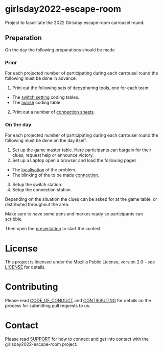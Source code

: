 # girlsday2022-escape-room
Project to fascilitate the 2022 Girlsday escape room carrousel round.

## Preparation
On the day the following preparations should be made

### Prior
For each projected number of participating during each carrousel round the following must be done in advance.

1. Print out the following sets of decyphering tools, one for each team:

* The [switch setting][decypher/switch] coding tables.
* The [morse][decypher/morse] coding table.

2. Print out a number of [connection sheets][answer/cable].

### On the day
For each projected number of participating during each carrousel round the following must be done on the day itself.


1. Set up the game master table. Here participants can bargain for their clues, request help or announce victory.
2. Set up a Laptop open a browser and load the following pages

* The [localisation][solve/location] of the problem.
* The blinking of the to be made [connection][solve/connection].

3. Setup the switch station.
4. Setup the connection station.

Depending on the situation the clues can be asked for at the game table, or distributed throughout the area.

Make sure to have some pens and markes ready so participants can scribble.

Then open the [presentation][presentation/escape-room] to start the context

[answer/cable]: https://alliander-opensource.github.io/girlsday2022-escape-room/cable.pdf
[decypher/switch]: https://alliander-opensource.github.io/girlsday2022-escape-room/switch.pdf
[decypher/morse]: https://alliander-opensource.github.io/girlsday2022-escape-room/morse.pdf
[solve/location]: https://alliander-opensource.github.io/girlsday2022-escape-room/localisation.html
[solve/connection]: https://alliander-opensource.github.io/girlsday2022-escape-room/blink.html
[presentation/escape-room]: https://alliander-opensource.github.io/girlsday2022-escape-room/escape-room.html

# License
This project is licensed under the Mozilla Public License, version 2.0 - see [LICENSE](LICENSE) for details.

# Contributing
Please read [CODE_OF_CONDUCT](CODE_OF_CONDUCT.md) and [CONTRIBUTING](CONTRIBUTING.md) for details on the process 
for submitting pull requests to us.

# Contact
Please read [SUPPORT](SUPPORT.md) for how to connect and get into contact with the girlsday2022-escape-room project.
